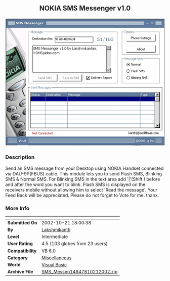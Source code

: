 ﻿<div align="center">

## NOKIA SMS Messenger v1\.0

<img src="PIC20021022330321913.jpg">
</div>

### Description

Send an SMS message from your Desktop using NOKIA Handset connected via DAU-9P(FBUS) cable. This module lets you to send Flash SMS, Blinking SMS & Normal SMS. For Blinking SMS in the text area add '|'(Shift \) before and after the word you want to blink. Flash SMS is displayed on the receivers mobile without allowing him to select 'Read the message'. Your Feed Back will be appreciated. Please do not forget to Vote for me. thanx.
 
### More Info
 


<span>             |<span>
---                |---
**Submitted On**   |2002-10-21 18:00:38
**By**             |[Lakshmikanth](https://github.com/Planet-Source-Code/PSCIndex/blob/master/ByAuthor/lakshmikanth.md)
**Level**          |Intermediate
**User Rating**    |4.5 (103 globes from 23 users)
**Compatibility**  |VB 6\.0
**Category**       |[Miscellaneous](https://github.com/Planet-Source-Code/PSCIndex/blob/master/ByCategory/miscellaneous__1-1.md)
**World**          |[Visual Basic](https://github.com/Planet-Source-Code/PSCIndex/blob/master/ByWorld/visual-basic.md)
**Archive File**   |[SMS\_Messen14847810212002\.zip](https://github.com/Planet-Source-Code/lakshmikanth-nokia-sms-messenger-v1-0__1-40020/archive/master.zip)








